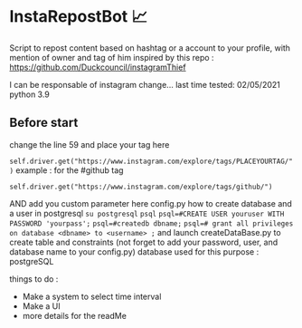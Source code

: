 # InstaRepostBot 📈
Script to repost content based on hashtag or a account to your profile, with mention of owner and tag of him
inspired by this repo : https://github.com/Duckcouncil/instagramThief

I can be responsable of instagram change... 
last time tested: 
02/05/2021 python 3.9

<h2>Before start</h2>
change the line 59 and place your tag here

```self.driver.get("https://www.instagram.com/explore/tags/PLACEYOURTAG/")```
example : for the #github tag

```self.driver.get("https://www.instagram.com/explore/tags/github/")```

AND add you custom parameter here config.py
how to create database and a user in postgresql
```su postgresql```
```psql```
```psql=#CREATE USER youruser WITH PASSWORD 'yourpass';```
```psql=#createdb dbname;```
```psql=# grant all privileges on database <dbname> to <username> ;```
and launch createDataBase.py to create table and constraints (not forget to add your password, user, and database name to your config.py)
database used for this purpose : postgreSQL 

things to do :
+ Make a system to select time interval
+ Make a UI 
+ more details for the readMe
